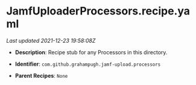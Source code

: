 # JamfUploaderProcessors.recipe.yaml

_Last updated 2021-12-23 19:58:08Z_

- **Description**: Recipe stub for any Processors in this directory.

- **Identifier**: `com.github.grahampugh.jamf-upload.processors`

- **Parent Recipes**: `None`
